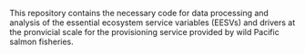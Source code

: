 This repository contains the necessary code for data processing and analysis of the essential ecosystem service variables (EESVs) and drivers at the pronvicial scale for the provisioning service provided by wild Pacific salmon fisheries.
